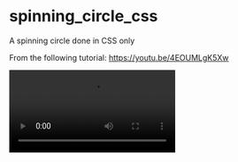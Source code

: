 # spinning_circle_css

A spinning circle done in CSS only

From the following tutorial:
https://youtu.be/4EOUMLgK5Xw


![video](screen_video.mov)
